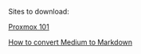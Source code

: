 Sites to download:

[Proxmox 101](https://medium.com/devops-dudes/proxmox-101-8204eb154cd5)

[How to convert Medium to Markdown](https://dsavir-h.medium.com/how-to-convert-medium-to-markdown-0b1f0809ac69)